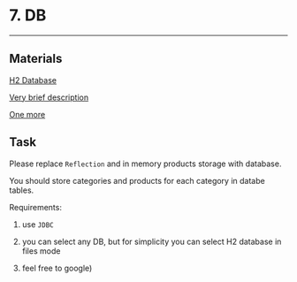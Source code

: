 # 7. DB

----
## Materials

[H2 Database](https://www.h2database.com/html/main.html)

[Very brief description](https://www.javatpoint.com/steps-to-connect-to-the-database-in-java)

[One more](https://www.baeldung.com/java-jdbc)

## Task

Please replace `Reflection` and in memory products storage with database.

You should store categories and products for each category in databe tables.

Requirements:

1. use `JDBC`

2. you can select any DB, but for simplicity you can select H2 database in files mode

3. feel free to google)
 
